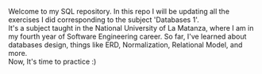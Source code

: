 Welcome to my SQL repository. In this repo I will be updating all the exercises I did corresponding to the subject 'Databases 1'. <br>
It's a subject taught in the National University of La Matanza, where I am in my fourth year of Software Engineering career. So far, I've learned about databases design, things like ERD, Normalization, Relational Model, and more. <br>
Now, It's time to practice :)
